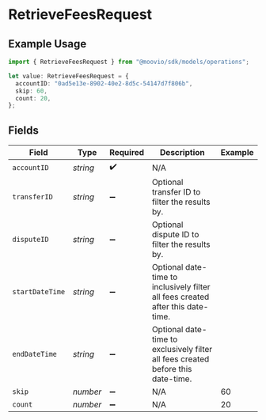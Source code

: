 # RetrieveFeesRequest

## Example Usage

```typescript
import { RetrieveFeesRequest } from "@moovio/sdk/models/operations";

let value: RetrieveFeesRequest = {
  accountID: "0ad5e13e-8902-40e2-8d5c-54147d7f806b",
  skip: 60,
  count: 20,
};
```

## Fields

| Field                                                                            | Type                                                                             | Required                                                                         | Description                                                                      | Example                                                                          |
| -------------------------------------------------------------------------------- | -------------------------------------------------------------------------------- | -------------------------------------------------------------------------------- | -------------------------------------------------------------------------------- | -------------------------------------------------------------------------------- |
| `accountID`                                                                      | *string*                                                                         | :heavy_check_mark:                                                               | N/A                                                                              |                                                                                  |
| `transferID`                                                                     | *string*                                                                         | :heavy_minus_sign:                                                               | Optional transfer ID to filter the results by.                                   |                                                                                  |
| `disputeID`                                                                      | *string*                                                                         | :heavy_minus_sign:                                                               | Optional dispute ID to filter the results by.                                    |                                                                                  |
| `startDateTime`                                                                  | *string*                                                                         | :heavy_minus_sign:                                                               | Optional date-time to inclusively filter all fees created after this date-time.  |                                                                                  |
| `endDateTime`                                                                    | *string*                                                                         | :heavy_minus_sign:                                                               | Optional date-time to exclusively filter all fees created before this date-time. |                                                                                  |
| `skip`                                                                           | *number*                                                                         | :heavy_minus_sign:                                                               | N/A                                                                              | 60                                                                               |
| `count`                                                                          | *number*                                                                         | :heavy_minus_sign:                                                               | N/A                                                                              | 20                                                                               |